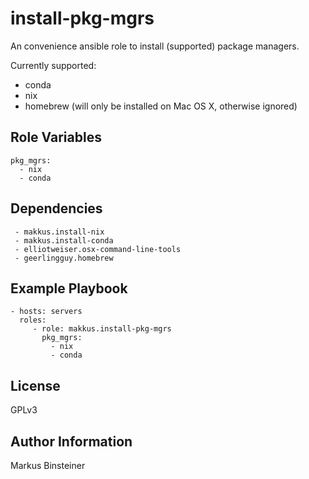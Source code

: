 install-pkg-mgrs
======================

An convenience ansible role to install (supported) package managers.

Currently supported:

 - conda
 - nix
 - homebrew (will only be installed on Mac OS X, otherwise ignored)

Role Variables
-------------------

    pkg_mgrs:
      - nix
      - conda

Dependencies
----------------

     - makkus.install-nix
     - makkus.install-conda
     - elliotweiser.osx-command-line-tools
     - geerlingguy.homebrew


Example Playbook
----------------

    - hosts: servers
      roles:
         - role: makkus.install-pkg-mgrs
           pkg_mgrs:
             - nix
             - conda

License
-------

GPLv3

Author Information
------------------

Markus Binsteiner

